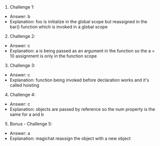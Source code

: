 1. Challenge 1:
  - Answer: b
  - Explanation: foo is initialize in the global scope but reassigned in the bar() function which is invoked in a global scope  


2. Challenge 2:
  - Answer: c
  - Explanation: a is being passed as an argument in the function so the a = 10 assignment is only in the function scope


3. Challenge 3:
  - Answer: c
  - Explanation: function being invoked before declaration works and it's called hoisting


4. Challenge 4:
  - Answer: c
  - Explanation: objects are passed by reference so the num property is the same for a and b


5. Bonus - Challenge 5:
  - Answer: a
  - Explanation: magichat reassign the object with a new object 
